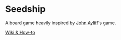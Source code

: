 # Seedship

A board game heavily inspired by [John Ayliff](http://www.johnayliff.com)'s game.

[Wiki & How-to](https://github.com/pedro823/seedship/wiki/Main)
